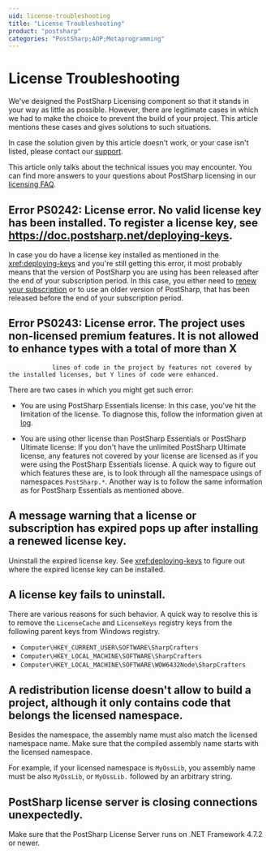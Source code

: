 ```yaml
---
uid: license-troubleshooting
title: "License Troubleshooting"
product: "postsharp"
categories: "PostSharp;AOP;Metaprogramming"
---
```

# License Troubleshooting

We've designed the PostSharp Licensing component so that it stands in your way as little as possible. However, there are legitimate cases in which we had to make the choice to prevent the build of your project. This article mentions these cases and gives solutions to such situations.

In case the solution given by this article doesn't work, or your case isn't listed, please contact our [support](https://www.postsharp.net/support). 

This article only talks about the technical issues you may encounter. You can find more answers to your questions about PostSharp licensing in our [licensing FAQ](https://www.postsharp.net/pricing/faq). 


## Error PS0242: License error. No valid license key has been installed. To register a license key, see https://doc.postsharp.net/deploying-keys.

In case you do have a license key installed as mentioned in the <xref:deploying-keys> and you're still getting this error, it most probably means that the version of PostSharp you are using has been released after the end of your subscription period. In this case, you either need to [renew your subscription](https://www.postsharp.net/pricing/upgrades-and-renewals) or to use an older version of PostSharp, that has been released before the end of your subscription period. 


## Error PS0243: License error. The project uses non-licensed premium features. It is not allowed to enhance types with a total of more than X
				lines of code in the project by features not covered by the installed licenses, but Y lines of code were enhanced.

There are two cases in which you might get such error:

* You are using PostSharp Essentials license:
    In this case, you've hit the limitation of the license. To diagnose this, follow the information given at [log](xref:express-limitations#diagnosing-licensing-issues). 

* You are using other license than PostSharp Essentials or PostSharp Ultimate license:
    If you don't have the unlimited PostSharp Ultimate license, any features not covered by your license are licensed as if you were using the PostSharp Essentials license.
    A quick way to figure out which features these are, is to look through all the namespace usings of namespaces `PostSharp.*`. 
    Another way is to follow the same information as for PostSharp Essentials as mentioned above.


## A message warning that a license or subscription has expired pops up after installing a renewed license key.

Uninstall the expired license key. See <xref:deploying-keys> to figure out where the expired license key can be installed. 


## A license key fails to uninstall.

There are various reasons for such behavior. A quick way to resolve this is to remove the `LicenseCache` and `LicenseKeys` registry keys from the following parent keys from Windows registry. 

* `Computer\HKEY_CURRENT_USER\SOFTWARE\SharpCrafters`
* `Computer\HKEY_LOCAL_MACHINE\SOFTWARE\SharpCrafters`
* `Computer\HKEY_LOCAL_MACHINE\SOFTWARE\WOW6432Node\SharpCrafters`

## A redistribution license doesn't allow to build a project, although it only contains code that belongs the licensed namespace.

Besides the namespace, the assembly name must also match the licensed namespace name. Make sure that the compiled assembly name starts with the licensed namespace.

For example, if your licensed namespace is `MyOssLib`, you assembly name must be also `MyOssLib`, or `MyOssLib.` followed by an arbitrary string. 


## PostSharp license server is closing connections unexpectedly.

Make sure that the PostSharp License Server runs on .NET Framework 4.7.2 or newer.

